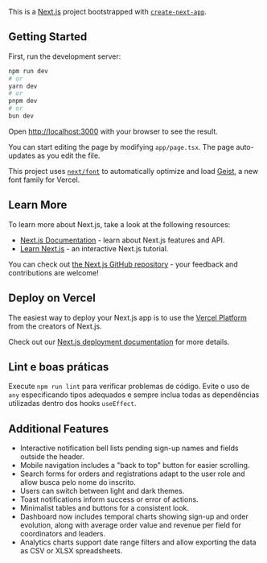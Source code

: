 This is a [Next.js](https://nextjs.org) project bootstrapped with [`create-next-app`](https://nextjs.org/docs/app/api-reference/cli/create-next-app).

## Getting Started

First, run the development server:

```bash
npm run dev
# or
yarn dev
# or
pnpm dev
# or
bun dev
```

Open [http://localhost:3000](http://localhost:3000) with your browser to see the result.

You can start editing the page by modifying `app/page.tsx`. The page auto-updates as you edit the file.

This project uses [`next/font`](https://nextjs.org/docs/app/building-your-application/optimizing/fonts) to automatically optimize and load [Geist](https://vercel.com/font), a new font family for Vercel.

## Learn More

To learn more about Next.js, take a look at the following resources:

- [Next.js Documentation](https://nextjs.org/docs) - learn about Next.js features and API.
- [Learn Next.js](https://nextjs.org/learn) - an interactive Next.js tutorial.

You can check out [the Next.js GitHub repository](https://github.com/vercel/next.js) - your feedback and contributions are welcome!

## Deploy on Vercel

The easiest way to deploy your Next.js app is to use the [Vercel Platform](https://vercel.com/new?utm_medium=default-template&filter=next.js&utm_source=create-next-app&utm_campaign=create-next-app-readme) from the creators of Next.js.

Check out our [Next.js deployment documentation](https://nextjs.org/docs/app/building-your-application/deploying) for more details.

## Lint e boas práticas

Execute `npm run lint` para verificar problemas de código. Evite o uso de `any` especificando tipos adequados e sempre inclua todas as dependências utilizadas dentro dos hooks `useEffect`.

## Additional Features

- Interactive notification bell lists pending sign-up names and fields outside
  the header.
- Mobile navigation includes a "back to top" button for easier scrolling.
- Search forms for orders and registrations adapt to the user role and allow
  busca pelo nome do inscrito.
- Users can switch between light and dark themes.
- Toast notifications inform success or error of actions.
- Minimalist tables and buttons for a consistent look.
- Dashboard now includes temporal charts showing sign-up and order evolution,
  along with average order value and revenue per field for coordinators and
  leaders.
- Analytics charts support date range filters and allow exporting the data as
  CSV or XLSX spreadsheets.
